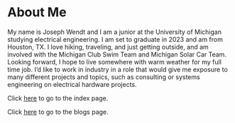 # About Me
My name is Joseph Wendt and I am a junior at the University of Michigan studying electrical engineering. I am set to graduate in 2023 and am from Houston, TX. I love hiking, traveling, and just getting outside, and am involved with the Michigan Club Swim Team and Michigan Solar Car Team. Looking forward, I hope to live somewhere with warm weather for my full time job. I’d like to work in industry in a role that would give me exposure to many different projects and topics, such as consulting or systems engineering on electrical hardware projects.


Click [here](index.md) to go to the index page.

Click [here](blog.md) to go to the blogs page.
